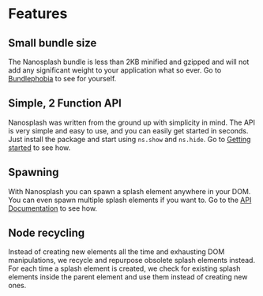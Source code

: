# Features

## Small bundle size

The Nanosplash bundle is less than 2KB minified and gzipped and will not add any significant weight to your application what so ever. Go to [Bundlephobia](https://bundlephobia.com/package/nanosplash) to see for yourself.

## Simple, 2 Function API

Nanosplash was written from the ground up with simplicity in mind. The API is very simple and easy to use, and you can easily get started in seconds. Just install the package and start using `ns.show` and `ns.hide`. Go to [Getting started](/api/start/install.md) to see how.

## Spawning

With Nanosplash you can spawn a splash element anywhere in your DOM. You can even spawn multiple splash elements if you want to. Go to the [API Documentation](/api/doc/show#show-inside) to see how.

## Node recycling

Instead of creating new elements all the time and exhausting DOM manipulations, we recycle and repurpose obsolete splash elements instead. For each time a splash element is created, we check for existing splash elements inside the parent element and use them instead of creating new ones.
